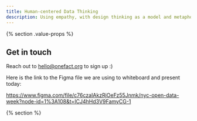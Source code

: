 ```yaml
---
title: Human-centered Data Thinking 
description: Using empathy, with design thinking as a model and metaphor, we enable clear understanding of how to work with data to make considered and impactful decisions.
---
```


{% section .value-props %}

## Get in touch

Reach out to hello@onefact.org to sign up :)

Here is the link to the Figma file we are using to whiteboard and present today:

https://www.figma.com/file/c76czaIAkzRjOeFz55Jnmk/nyc-open-data-week?node-id=1%3A108&t=ICJ4hHd3V9FamyCG-1


{% section %}
